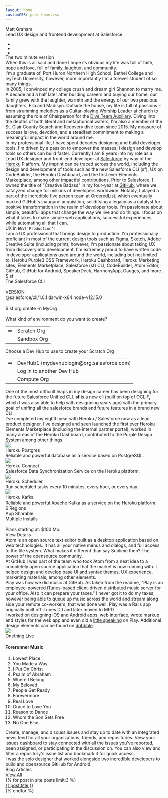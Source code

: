 ```yaml
---
layout: home
customCSS: post-home.css
---
```


<div class="welcome text-center">
    <div class="mb-3 text-5xl md:text-7xl lg:text-8xl uppercase lg:tracking-widest font-light">Matt Graham</div>
    <div class="text-red-500 font-serif text-xl md:text-2xl tracking-wide m-3">Lead UX design and frontend development at Salesforce</div>
    <ul class="flex items-center my-6">
      <li class="mx-4">
        <a href="http://twitter.com/mattgraham" target="_blank">
          <div class="icon-x h-12 md:h-12 w-12 md:w-12"></div>
        </a>
      </li>
      <li class="mx-4">
        <a href="http://github.com/mattgraham" target="_blank">
          <div class="icon-github h-12 md:h-12 w-12 md:w-12"></div>
        </a>
      </li>
      <li class="mx-4">
        <a href="http://dribbble.com/mattgraham" target="_blank">
          <div class="icon-dribbble h-12 md:h-12 w-12 md:w-12"></div>
        </a>
      </li>
    </ul>
</div>

<div id="about" class="p-4 mb-12">  
  <div class="max-w-screen-lg	mx-auto py-8">
    <div class="text-5xl my-12 font-serif text-center">The two minute version</div>
    <div class="grid grid-cols-1 md:grid-cols-2 gap-8">
      <div>
        <div class="text-xl text-slate-700 leading-8 mb-6 max-w-prose mx-auto">
          When this is all said and done I hope its obvious my life was full of faith, hope and love, full of family, laughter, and community.
        </div>
        <div class="text-xl text-slate-700 leading-8 mb-6 max-w-prose mx-auto">
          I'm a graduate of, Port Huron Northern High School, Bethel College and IvyTech University, however, more importantly I'm a forever student of so many things.</div>
        <div class="text-xl text-slate-700 leading-8 mb-6 max-w-prose mx-auto">
          In 2005, I convinced my college crush and dream girl Shannon to marry me. A decade and a half later after building careers and buying our home, our family grew with the laughter, warmth and the energy of our two precious daughters, Ella and Madisyn. Outside the house, my life is full of passions – from strumming melodies as a Guitar-playing Worship Leader at church to assuming the role of Chairperson for the <a href="https://diveteamauxiliary.org" target="_blank">Dive Team Auxiliary</a>. Diving into the depths of both literal and metaphorical waters, I'm also a member of the St. Clair County Search and Recovery dive team since 2015. My measure of success is love, devotion, and a steadfast commitment to making a meaningful impact in the world around me.
        </div>
      </div>
      <div>
        <div class="text-xl text-slate-700 leading-8 mb-6 max-w-prose mx-auto">
          In my professional life, I have spent decades designing and build developer tools. I'm driven by a passion to empower the masses, I design and develop tools so others can build faster. Currently I am 8 years into my role as a Lead UX designer and front-end developer at <a href="https://salesforce.com" target="_blank">Salesforce</a> by way of the <a href="https://heroku.com" target="_blank">Heroku</a> Platform. My imprint can be traced across the world, including the design and development of tools such as the new Salesforce CLI (sf), UX on CodeBuilder, the Heroku Dashboard, and the first ever Elements Marketplace, among other impactful contributions. Prior to Salesforce, I owned the title of "Creative Badass" in my four-year at <a href="https://github.com" target="_blank">GitHub</a>, where we catalyzed change for millions of developers worldwide. Notably, I played a part of the incredible five person team at OrderedList, which eventually marked GitHub's inaugural acquisition, solidifying a legacy as a catalyst for positive transformation in the realm of developer tools. I'm passionate about simple, beautiful apps that change the way we live and do things. I focus on what it takes to make simple web applications, successful experiences, while automating all that I can.
        </div>
      </div>
    </div>
  </div>
</div>
<div class="bg-rose-700/90 py-12 px-4 text-white" id="">
  <div class="text-4xl md:text-5xl my-12 text-white font-serif text-center">UX <span class="italic">in</span> <code class="tracking-tight">ENV['Production']</code></div>
  <div class="text-xl text-white/70 leading-8 mb-6 max-w-prose mx-auto">
    <span class="font-bold">I am a UX professional that brings design to production.</span> I'm professionally proficiant in most of the current design tools such as Figma, Sketch, Adobe Creative Suite (including print), however, I'm passionate about taking UX from discovery into development. I'm extremely proud to have written code in developer applications used around the world, including but not limited to, Heroku Purple3 CSS Framework, Heroku Dashboard, Heroku Marketing sites, Elements Marketplace, Salesforce (sf) CLI, CodeBuilder, Atom Editor, GitHub, GitHub for Android, SpeakerDeck, HarmonyApp, Gauges, and more.
  </div>
</div>

<div class="bg-black/90" id="salesforce-cli">
  <div class="w-full max-w-screen-2xl mx-auto grid lg:grid-cols-2 lg:gap-4">
    <div class="text-white font-mono text-sm bg-black p-12 lg:mt-12 order-1 lg:order-0 overflow-hidden">
      <div><span class="text-blue-500">$</span> sf</div>
      <div>The Salesforce CLI</div>
      <br/>
      <div class="font-bold mb-2">VERSION</div>
      <div>@salesforce/cli/1.0.1 darwin-x64 node-v12.15.0</div>
      <br/>
      <div><span class="text-blue-500">$</span> sf org create -n MyOrg</div>
      <br/>
      <div class="font-bold mb-2">What kind of environment do you want to create?</div>
      <table class="mb-4">
        <tr>
          <td class="">➡ </td>
          <td class="ph1">Scratch Org</td>
        </tr>
        <tr>
          <td class=""></td>
          <td class="ph1">Sandbox Org</td>
        </tr>
      </table>
      <div class="font-bold mb-2">Choose a Dev Hub to use to create your Scratch Org</div>
      <table class="mb-4">
        <tr>
          <td class="">➡ </td>
          <td class="ph1">DevHub1 (mydevhublogin@org.salesforce.com)</td>
        </tr>
        <tr>
          <td class=""></td>
          <td class="ph1">Log in to another Dev Hub</td>
        </tr>
        <tr>
          <td class=""></td>
          <td class="ph1">Compute Org</td>
        </tr>
      </table>
    </div>
    <div class="w-50 p-8 flex flex-col text-center order-0 lg:order-1">
      <div class="flex-auto"></div>
      <img src="/assets/images/heroku/logo-salesforce.svg" alt="" class="h-24 mb-4">
      <div class="text-white/80 max-w-prose text-lg">One of the most difficult leaps in my design career has been designing for the future Salesforce Unified CLI. <strong>sf</strong> is a new cli (built on top of OCLIF, which I was also able to help with designning years ago) with the primary goal of unifing all the salesforce brands and future features in a brand new CLI.</div>
      <div class="flex-auto"></div>
    </div>
  </div>
</div>

<div class="bg-gradient-to-r from-[#4e61a8] to-[#6d4a92] py-12" id="">
  <div class="w-full max-w-screen-2xl mx-auto grid lg:grid-cols-2 gap-4">
    <div class="w-50 p-8 flex flex-col text-center">
      <div class="flex-auto"></div>
        <div class="flex items-center mx-auto mb-6">
          <img src="/assets/images/heroku/logo-heroku.svg" class="h-12" alt="">
          <div class="w-4"></div>
          <img src="/assets/images/heroku/logo-salesforce.svg" class="h-12" alt="">
        </div>
      <div class="text-white/80 mb-4 max-w-prose text-lg mx-auto">
        I've completed my eighth year with Heroku / Salesforce now as a lead product designer. I've designed and seen launched the first ever Heroku Elements Marketplace (including the internal partner portal), worked in many areas of the Heroku Dashboard, contributed to the Purple Design System among other things.
      </div>
      <div class="flex-auto"></div>
    </div>
    <div class="w-50 grid lg:grid-cols-2 gap-4 py-12 px-4">
      <div class="max-w-lg mx-auto bg-white/90 rounded shadow-xl p-4 text-center">
        <img class="h-16 w-16 mx-auto my-3" src="/assets/images/heroku/herokuPostgres.png">
        <div class="font-bold text-violet-900 my-1">Heroku Postgres</div>
        <div class="text-gray-600 text-sm">Reliable and powerful database as a service based on PostgreSQL.</div>
      </div>
      <div class="max-w-lg mx-auto bg-white/90 rounded shadow-xl p-4 text-center">
        <img class="h-16 w-16 mx-auto my-3" src="/assets/images/heroku/herokuConnect.png">
        <div class="font-bold text-violet-900 my-1">Heroku Connect</div>
        <div class="text-gray-600 text-sm">Salesforce Data Synchronization Service on the Heroku platform.</div>
      </div>
      <div class="max-w-lg mx-auto bg-white/90 rounded shadow-xl p-4 text-center">
        <img class="h-16 w-16 mx-auto my-3" src="/assets/images/heroku/herokuScheduler.png">
        <div class="font-bold text-violet-900 my-1">Heroku Scheduler</div>
        <div class="text-gray-600 text-sm">Run scheduled tasks every 10 minutes, every hour, or every day. </div>
      </div>
      <div class="max-w-lg mx-auto bg-white/90 rounded shadow-xl p-4 text-center relative">
        <img class="h-16 w-16 mx-auto my-3" src="/assets/images/heroku/herokuKafka.png">
        <div class="font-bold text-violet-900 my-1">Heroku Kafka</div>
        <div class="text-gray-600 text-sm">Reliable and powerful Apache Kafka as a service on the Heroku platform.</div>
        <div class="bg-violet-900/90 absolute top-0 right-0 left-0 bottom-0 flex flex-col p-4 text-sm rounded">
          <div class="flex-auto"></div>
          <div class="text-white lh-copy text-sm">
            <div class="font-bold">6 Regions</div>
            <div class="font-bold">App Sharable</div>
            <div class="font-bold">Multiple Installs</div>
            <br/>
            <div class="">Plans starting at: <span class="font-bold">$100 Mo.</span></div>
          </div>
          <div class="flex-auto"></div>
          <div class="">
            <div class="bg-white rounded-sm p-2 text-violet-900">View Details</div>
          </div>
        </div>
      </div>
    </div>
  </div>
</div>

<div class="bg-gradient-to-r from-[#EFEAE1] to-[#EFEAE1] overflow-hidden p-12">
  <div class="w-full max-w-screen-2xl mx-auto grid lg:grid-cols-2 gap-4">
    <div>
      <img src="assets/images/atom.png" alt="" class="w-50 lg:-mb-24 mb-12">
    </div>
    <div class="flex flex-col text-lg">
      <div class="flex-auto"></div>
      <img src="assets/images/atom-logo.svg" class="mb-12 h-16" alt="">
      <div class="mb-4">
        Atom is an open source text editor built as a desktop application based on web technologies. It has all your native menus and dialogs, and full access to the file system. What makes it different than say Sublime then? The power of the opensource community.
      </div>
      <div class="mb-4">
        At GitHub I was part of the team who took Atom from a neat idea to a completely open source application that the market is now running with. I helped design and develop base UI and syntax themes, UX experience, marketing materials, among other elements.
      </div>
      <div class="flex-auto"></div>
    </div>
  </div>
</div>

<div class="play bg-gradient-radial from-[#531E3A] to-[#33284D] overflow-hidden px-12 py-24">
  <div class="w-full max-w-screen-2xl mx-auto grid lg:grid-cols-2 gap-4">  
    <div class="flex flex-col text-left text-white py-12 md:pr-12 text-lg">
      <div class="flex-auto"></div>
      <div>
        <img src="assets/images/play-logo.png" class="mx-auto h-20 mb-12 mx-auto" alt="">
        <div class="mb-4 max-w-prose mx-auto">
          Play was how we did music at GitHub. As taken from the readme, "Play is an employee-powered iTunes-based client-driven distributed music server for your office. Also it can prepare your taxes." I never got it to do my taxes, however being able to queue up music across the world and stream along side your remote co-workers; that was done well. Play was a Rails app originally built off iTunes DJ and later moved to MPD
        </div>
        <div class="mb-4 max-w-prose mx-auto">
          I worked on designing iOS and Android apps, web interface, wrote markup and styles for the web app and even did a <a href="https://speakerdeck.com/mattgraham/github-play" target="_blank">little speaking</a> on Play. Additional design elements can be found on <a href="https://dribbble.com/mattgraham/projects/212617-Play" target="_blank">dribbble</a>.
        </div>
      </div>
      <div class="flex-auto"></div>
    </div>
    <div class="text-left grid md:grid-cols-2 gap-4">
      <div class="flex flex-col">
        <div class="flex-auto"></div>
        <img src="assets/images/510Smm7LcEL._SS500_.jpg" class="rounded shadow-lg border border-black" />
        <div class="flex-auto"></div>
      </div>
      <div class="md:pl-8 flex flex-col">
        <div class='flex-auto'></div>
        <div class="text-3xl text-white font-serif mb-1">Onething Live</div>
        <h4 class="text-fuchsia-500 mb-3">Forerunner Music</h4>
        <ol class="list-decimal list-inside	p-0 m-0">
          <li class="p-0 m-0 text-white hover:text-fuchsia-500">Lowest Place</li>
          <li class="p-0 m-0 text-white hover:text-fuchsia-500">You Made a Way</li>
          <li class="p-0 m-0 text-white hover:text-fuchsia-500">I Put On Christ</li>
          <li class="p-0 m-0 text-white hover:text-fuchsia-500">Psalm of Abraham</li>
          <li class="p-0 m-0 text-white hover:text-fuchsia-500">Where I Belong</li>
          <li class="p-0 m-0 text-white hover:text-fuchsia-500">My Beloved</li>
          <li class="p-0 m-0 text-white hover:text-fuchsia-500">People Get Ready</li>
          <li class="p-0 m-0 text-white hover:text-fuchsia-500">Forevermore</li>
          <li class="p-0 m-0 text-white hover:text-fuchsia-500">Real Love</li>
          <li class="p-0 m-0 text-white hover:text-fuchsia-500">Grace to Love You</li>
          <li class="p-0 m-0 text-white hover:text-fuchsia-500">Reason to Dance</li>
          <li class="p-0 m-0 text-white hover:text-fuchsia-500">Whom the Son Sets Free</li>
          <li class="p-0 m-0 text-white hover:text-fuchsia-500">No One Else</li>
        </ol>
        <div class='flex-auto'></div>
      </div>
    </div>
  </div>
</div>

<div class="play bg-gradient-radial from-[#531E3A] to-[#33284D] overflow-hidden px-12 py-24 github-android">
  <div class="w-full max-w-screen-2xl mx-auto grid lg:grid-cols-2 gap-4">
    <div class="portfolio-item-demo">
        <img src="assets/images/android-demo.png" alt="" class="mx-auto">
    </div>
    <div class="order-0 lg:order-1 flex flex-col text-left text-white py-12 text-lg">
      <div class="flex-auto"></div>
      <img src="assets/images/githubandroid-logo.svg" class="h-16 mx-auto mb-6" alt="">
      <div class="mb-4 max-w-prose mx-auto">
        Create, manage, and discuss issues and stay up to date with an integrated news feed for all your organizations, friends, and repositories. View your issues dashboard to stay connected with all the issues you've reported, been assigned, or participating in the discussion on. You can also view and filter a repository's issue list and bookmark it for quick access.
      </div>
      <div class="mb-4 max-w-prose mx-auto">
        I was the solo designer that worked alongside two incredible developers to build and opensource GitHub for Android.
      </div>
      <div class="flex-auto"></div>
    </div>
  </div>
</div>

<div class="bg-zinc-900 py-24 px-6 text-center">
  <div class="mx-auto w-full max-w-screen-2xl flex items-center mb-12">
    <div class="text-3xl text-white font-serif">Blog Articles</div>
    <div class="flex-auto"></div>
    <a href="/articles.html" class="rounded border-blue-500 border px-2 py-1 no-underline">View All</a>
  </div>

  <div class="grid grid-cols-1 lg:grid-cols-3 gap-6 text-center mx-auto w-full max-w-screen-2xl">
    {% for post in site.posts limit:3 %}
      <a href="{{ post.url }}" class="text-white no-underline">
        <img src="{{ post.thumb }}" alt="" class="rounded">
        <div class="my-3 text-xl">{{ post.title }}</div>
      </a>
    {% endfor %}
  </div>
</div>
